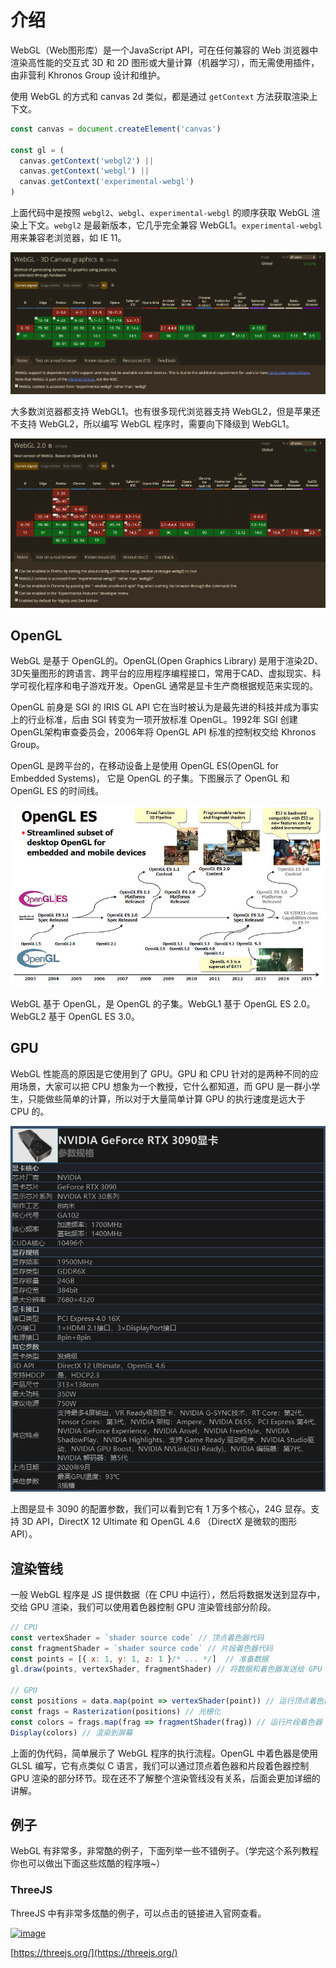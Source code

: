 # 介绍

WebGL（Web图形库）是一个JavaScript API，可在任何兼容的 Web 浏览器中渲染高性能的交互式 3D 和 2D 图形或大量计算（机器学习），而无需使用插件，由非营利 Khronos Group 设计和维护。

使用 WebGL 的方式和 canvas 2d 类似，都是通过 `getContext` 方法获取渲染上下文。

```js
const canvas = document.createElement('canvas')

const gl = (
  canvas.getContext('webgl2') ||
  canvas.getContext('webgl') ||
  canvas.getContext('experimental-webgl')
)
```

上面代码中是按照 `webgl2`、`webgl`、`experimental-webgl` 的顺序获取 WebGL 渲染上下文。`webgl2` 是最新版本，它几乎完全兼容 WebGL1。`experimental-webgl` 用来兼容老浏览器，如 IE 11。

![](/img/webgl-compat.png)

大多数浏览器都支持 WebGL1。也有很多现代浏览器支持 WebGL2，但是苹果还不支持 WebGL2，所以编写 WebGL 程序时，需要向下降级到 WebGL1。

![](/img/webgl2-compat.png)

## OpenGL

WebGL 是基于 OpenGL的。OpenGL(Open Graphics Library) 是用于渲染2D、3D矢量图形的跨语言、跨平台的应用程序编程接口，常用于CAD、虚拟现实、科学可视化程序和电子游戏开发。OpenGL 通常是显卡生产商根据规范来实现的。

OpenGL 前身是 SGI 的 IRIS GL API 它在当时被认为是最先进的科技并成为事实上的行业标准，后由 SGI 转变为一项开放标准 OpenGL。1992年 SGI 创建 OpenGL架构审查委员会，2006年将 OpenGL API 标准的控制权交给 Khronos Group。

OpenGL 是跨平台的，在移动设备上是使用 OpenGL ES(OpenGL for Embedded Systems)， 它是 OpenGL 的子集。下图展示了 OpenGL 和 OpenGL ES 的时间线。

![](/img/opengl-timeline.png)

WebGL 基于 OpenGL，是 OpenGL 的子集。WebGL1 基于 OpenGL ES 2.0。WebGL2 基于 OpenGL ES 3.0。

## GPU

WebGL 性能高的原因是它使用到了 GPU。GPU 和 CPU 针对的是两种不同的应用场景，大家可以把 CPU 想象为一个教授，它什么都知道，而 GPU 是一群小学生，只能做些简单的计算，所以对于大量简单计算 GPU 的执行速度是远大于 CPU 的。

![](/img/gpu.png)

上图是显卡 3090 的配置参数，我们可以看到它有 1 万多个核心，24G 显存。支持 3D API，DirectX 12 Ultimate 和 OpenGL 4.6 （DirectX 是微软的图形 API）。

## 渲染管线

一般 WebGL 程序是 JS 提供数据（在 CPU 中运行），然后将数据发送到显存中，交给 GPU 渲染，我们可以使用着色器控制 GPU 渲染管线部分阶段。

```js
// CPU
const vertexShader = `shader source code` // 顶点着色器代码
const fragmentShader = `shader source code` // 片段着色器代码
const points = [{ x: 1, y: 1, z: 1 }/* ... */]  // 准备数据
gl.draw(points, vertexShader, fragmentShader) // 将数据和着色器发送给 GPU

// GPU
const positions = data.map(point => vertexShader(point)) // 运行顶点着色器
const frags = Rasterization(positions) // 光栅化
const colors = frags.map(frag => fragmentShader(frag)) // 运行片段着色器
Display(colors) // 渲染到屏幕
```

上面的伪代码，简单展示了 WebGL 程序的执行流程。OpenGL 中着色器是使用 GLSL 编写，它有点类似 C 语言，我们可以通过顶点着色器和片段着色器控制 GPU 渲染的部分环节。现在还不了解整个渲染管线没有关系，后面会更加详细的讲解。

## 例子

WebGL 有非常多，非常酷的例子，下面列举一些不错例子。（学完这个系列教程你也可以做出下面这些炫酷的程序哦~）

### ThreeJS

ThreeJS 中有非常多炫酷的例子，可以点击的链接进入官网查看。

[![image](https://user-images.githubusercontent.com/25923128/120910186-50140d80-c6af-11eb-9a6d-f766c5d10a03.png)](https://threejs.org/)

[https://threejs.org/](https://threejs.org/)

### 
